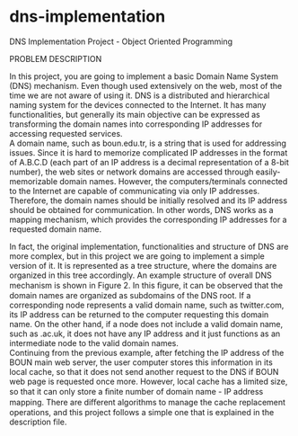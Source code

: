 # dns-implementation
DNS Implementation Project - Object Oriented Programming

PROBLEM DESCRIPTION

In this project, you are going to implement a basic Domain Name System (DNS) mechanism. Even though used extensively on the web, most of the time we are not aware of using it. DNS is a distributed and hierarchical naming system for the devices connected to the Internet. It has many functionalities, but generally its main objective can be expressed as transforming the domain names into corresponding IP addresses for accessing requested services.  
A domain name, such as boun.edu.tr, is a string that is used for addressing issues. Since it is hard to memorize complicated IP addresses in the format of A.B.C.D (each part of an IP address is a decimal representation of a 8-bit number), the web sites or network domains are accessed through easily-memorizable domain names. However, the computers/terminals connected to the Internet are capable of communicating via only IP addresses. Therefore, the domain names should be initially resolved and its IP address should be obtained for communication. In other words, DNS works as a mapping mechanism, which provides the corresponding IP addresses for a requested domain name.

In fact, the original implementation, functionalities and structure of DNS are more complex, but in this project we are going to implement a simple version of it. It is represented as a tree structure, where the domains are organized in this tree accordingly. An example structure of overall DNS mechanism is shown in Figure 2. In this ﬁgure, it can be observed that the domain names are organized as subdomains of the DNS root. If a corresponding node represents a valid domain name, such as twitter.com, its IP address can be returned to the computer requesting this domain name. On the other hand, if a node does not include a valid domain name, such as .ac.uk, it does not have any IP address and it just functions as an intermediate node to the valid domain names.  
Continuing from the previous example, after fetching the IP address of the BOUN main web server, the user computer stores this information in its local cache, so that it does not send another request to the DNS if BOUN web page is requested once more. However, local cache has a limited size, so that it can only store a ﬁnite number of domain name - IP address mapping. There are diﬀerent algorithms to manage the cache replacement operations, and this project follows a simple one that is explained in the description file.